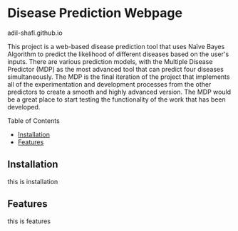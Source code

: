 # Disease Prediction Webpage
adil-shafi.github.io

This project is a web-based disease prediction tool that uses Naïve Bayes Algorithm to predict the likelihood of different diseases based on the user's inputs. There are various prediction models, with the Multiple Disease Predictor (MDP) as the most advanced tool that can predict four diseases simultaneously. The MDP is the final iteration of the project that implements all of the experimentation and development processes from the other predictors to create a smooth and highly advanced version. The MDP would be a great place to start testing the functionality of the work that has been developed.

Table of Contents
- [Installation](#Installation)
- [Features](#Features)











## Installation
this is installation




## Features
this is features
